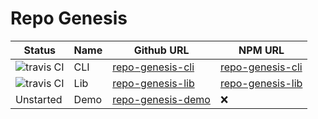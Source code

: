 # Repo Genesis

| Status                                                                          | Name | Github URL                                                         | NPM URL                                                        |
|---------------------------------------------------------------------------------|------|--------------------------------------------------------------------|----------------------------------------------------------------|
| ![travis CI](https://travis-ci.org/servexyz/repo-genesis-cli.svg?branch=master) | CLI  | [repo-genesis-cli](https://github.com/servexyz/repo-genesis-cli)   | [repo-genesis-cli](https://npmjs.com/package/repo-genesis-cli) |
| ![travis CI](https://travis-ci.org/servexyz/repo-genesis-lib.svg?branch=master) | Lib  | [repo-genesis-lib](https://github.com/servexyz/repo-genesis-lib)   | [repo-genesis-lib](https://npmjs.com/package/repo-genesis-lib) |
| Unstarted                                                                       | Demo | [repo-genesis-demo](https://github.com/servexyz/repo-genesis-demo) | :x:                                                            |
